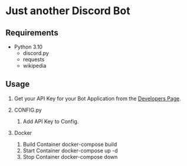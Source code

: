 # Just another Discord Bot

## Requirements
* Python 3.10
  * discord.py
  * requests
  * wikipedia
  

## Usage
1. Get your API Key for your Bot Application from the [Developers Page](https://discord.com/developers/applications).
2. CONFIG.py
    1. Add API Key to Config.
    
3. Docker
    1. Build Container docker-compose build
    2. Start Container docker-compose up -d
    3. Stop Container docker-compose down
    
